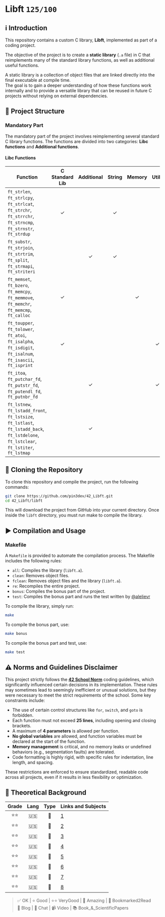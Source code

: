 # Libft `125/100`

## ℹ️ Introduction

This repository contains a custom C library, **Libft**, implemented as part of a coding project.  

The objective of the project is to create a **static library** (`.a` file) in C that reimplements many of the standard library functions, as well as additional useful functions.  

A static library is a collection of object files that are linked directly into the final executable at compile time.  
The goal is to gain a deeper understanding of how these functions work internally and to provide a versatile library that can be reused in future C projects without relying on external dependencies.  

## 🧬 Project Structure

### Mandatory Part

The mandatory part of the project involves reimplementing several standard C library functions. The functions are divided into two categories: **Libc functions** and **Additional functions**.

#### Libc Functions
| **Function**                                                                                              | **C Standard Lib** | **Additional** | **String** | **Memory** | **Utils** | **List** |
|-----------------------------------------------------------------------------------------------------------|:------------------:|:--------------:|:----------:|:----------:|:---------:|:--------:|
| `ft_strlen`, `ft_strlcpy`, `ft_strlcat`, `ft_strchr`, `ft_strrchr`, `ft_strncmp`, `ft_strnstr`, `ft_strdup` | ✓                  |                | ✓          |            |           |          |
| `ft_substr`, `ft_strjoin`, `ft_strtrim`, `ft_split`, `ft_strmapi`, `ft_striteri`                           |                    | ✓              | ✓          |            |           |          |
| `ft_memset`, `ft_bzero`, `ft_memcpy`, `ft_memmove`, `ft_memchr`, `ft_memcmp`, `ft_calloc`                   | ✓                  |                |            | ✓          |           |          |
| `ft_toupper`, `ft_tolower`, `ft_atoi`, `ft_isalpha`, `ft_isdigit`, `ft_isalnum`, `ft_isascii`, `ft_isprint` | ✓                  |                |            |            | ✓         |          |
| `ft_itoa`, `ft_putchar_fd`, `ft_putstr_fd`, `ft_putendl_fd`, `ft_putnbr_fd`                                 |                    | ✓              |            |            | ✓         |          |
| `ft_lstnew`, `ft_lstadd_front`, `ft_lstsize`, `ft_lstlast`, `ft_lstadd_back`, `ft_lstdelone`, `ft_lstclear`, `ft_lstiter`, `ft_lstmap` |                    | ✓              |            |            |           | ✓        |



## 🫥 Cloning the Repository

To clone this repository and compile the project, run the following commands:

```bash
git clone https://github.com/pin3dev/42_Libft.git
cd 42_Libft/libft
```
This will download the project from GitHub into your current directory. Once inside the `libft` directory, you must run make to compile the library.  

## ▶️ Compilation and Usage

### Makefile

A `Makefile` is provided to automate the compilation process. The Makefile includes the following rules:

- `all`: Compiles the library (`libft.a`).
- `clean`: Removes object files.
- `fclean`: Removes object files and the library (`libft.a`).
- `re`: Recompiles the entire project.
- `bonus`: Compiles the bonus part of the project.
- `test`: Compiles the bonus part and runs the test written by [@alelievr](https://github.com/alelievr/libft-unit-test)

To compile the library, simply run:
```bash
make
```

To compile the bonus part, use:
```bash
make bonus
```

To compile the bonus part and test, use:
```bash
make test
```

## ⚠️ Norms and Guidelines Disclaimer

This project strictly follows the [**42 School Norm**](https://github.com/pin3dev/42_Cursus/blob/b9cd0fe844ddb441d0b3efb98abcee92aee49535/assets/General/norme.en.pdf) coding guidelines, which significantly influenced certain decisions in its implementation. These rules may sometimes lead to seemingly inefficient or unusual solutions, but they were necessary to meet the strict requirements of the school. Some key constraints include:

- The use of certain control structures like `for`, `switch`, and `goto` is forbidden.
- Each function must not exceed **25 lines**, including opening and closing brackets.
- A maximum of **4 parameters** is allowed per function.
- **No global variables** are allowed, and function variables must be declared at the start of the function.
- **Memory management** is critical, and no memory leaks or undefined behaviors (e.g., segmentation faults) are tolerated.
- Code formatting is highly rigid, with specific rules for indentation, line length, and spacing.

These restrictions are enforced to ensure standardized, readable code across all projects, even if it results in less flexibility or optimization.

## 📖 Theoretical Background
| Grade |Lang | Type| Links and Subjects |
|:---------:|:---:|:---:|--------------------|
|⭐⭐| 🇺🇸 | 📄 |[1](https://medium.com/@meghamohan/all-about-static-libraries-in-c-cea57990c495)|  
|⭐⭐| 🇺🇸 | 📄 |[2](https://www.linkedin.com/pulse/static-libraries-c-ignacio-chitnisky/)|  
|⭐⭐| 🇺🇸 | 📄 |[3](https://dev.to/iamkhalil42/all-you-need-to-know-about-c-static-libraries-1o0b)|  
|⭐⭐| 🇺🇸 | 📄 |[4](https://medium.com/@Miguel_Grillo/what-is-a-static-library-in-c-1a7502ca8f7d)|  
|⭐⭐| 🇺🇸 | 📄 |[5](https://msoe.us/taylor/tutorial/ce2810/library.htm)|  
|⭐⭐| 🇺🇸 | 📄 |[6](https://www.cs.swarthmore.edu/~newhall/unixhelp/howto_C_libraries.html)|  
|⭐⭐| 🇺🇸 | 📄 |[7](https://www.ibm.com/docs/en/zos/2.4.0?topic=descriptions-ar-create-maintain-library-archives)|  
|⭐⭐| 🇺🇸 | 📄 |[8](https://docencia.ac.upc.edu/FIB/USO/Bibliografia/unix-c-libraries.html)|  

> ✅ OK | ⭐ Good | ⭐⭐ VeryGood | 🤩 Amazing | 🔖 Bookmarked2Read  
> 📄 Blog | 💭 Chat | 📹 Video | 📚 Book_&_ScientificPapers

